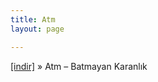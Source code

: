```yaml
---
title: Atm
layout: page

---
```

<a href="https://cloud.mail.ru/public/d3bdb333fb82/ATM%20-%20Batmayan%20Karanl%C4%B1k" target="_blank">[indir]</a>  »  Atm &#8211; Batmayan Karanlık